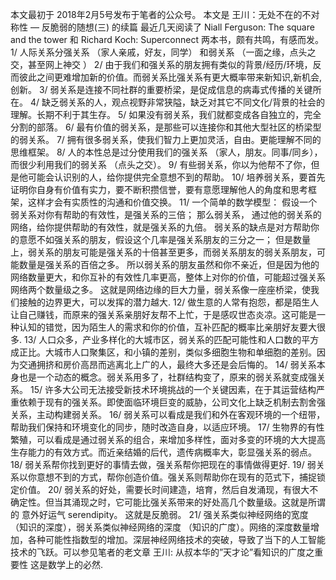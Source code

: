 本文最初于 2018年2月5号发布于笔者的公众号。
本文是 王川：无处不在的不对称性 — 反脆弱的随想(三) 的续篇
最近几天阅读了 Niall Ferguson: The square and the tower 和 Richard Koch: Superconnect 两本书，颇有共鸣，有感而发。
1/ 人际关系分强关系 （家人亲戚，好友，同学） 和弱关系 （一面之缘，点头之交，甚至网上神交 ） 2/ 由于我们和强关系的朋友拥有类似的背景/经历/环境，反而彼此之间更难增加新的价值。而弱关系比强关系有更大概率带来新知识,新机会, 创新。 3/ 弱关系是连接不同社群的重要桥梁，是促成信息的病毒式传播的关键所在。 4/ 缺乏弱关系的人，观点视野非常狭隘，缺乏对其它不同文化/背景的社会的理解。长期不利于其生存。 5/ 如果没有弱关系，我们就都变成各自独立的，完全分割的部落。 6/ 最有价值的弱关系，是那些可以连接你和其他大型社区的桥梁型的弱关系。 7/ 拥有很多弱关系，使我们智力上更加灵活，自由。更能理解不同的思维框架。 8/ 人的本性总是过分使用我们的强关系 （家人，朋友。同事/同乡）， 而很少利用我们的弱关系 （点头之交）。 9/ 有些弱关系，你以为他帮不了你，但是他可能会认识别的人，给你提供完全意想不到的帮助。 10/ 培养弱关系，要首先证明你自身有价值有实力，要不断积攒信誉，要有意愿理解他人的角度和思考框架，这样才会有实质性的沟通和价值交换。 11/ 一个简单的数学模型： 假设一个弱关系对你有帮助的有效性，是强关系的三倍； 那么弱关系， 通过他的弱关系的网络，给你提供帮助的有效性，就是强关系的九倍。 弱关系的缺点是对方帮助你的意愿不如强关系的朋友，假设这个几率是强关系朋友的三分之一； 但是数量上，弱关系的朋友可能是强关系的十倍甚至更多，而弱关系朋友的弱关系朋友，可能数量是强关系的百倍之多。 所以弱关系的朋友虽然和你不亲近，但是因为他的网络数量更大，和你互补的有效性几率更高，整体上对你的价值，可能超过强关系网络两个数量级之多。 这就是网络边缘的巨大力量，弱关系像一座座桥梁，使我们接触的边界更大，可以发挥的潜力越大. 12/ 做生意的人常有抱怨，都是陌生人让自己赚钱，而原来的强关系亲朋好友帮不上忙，于是感叹世态炎凉。这可能是一种认知的错觉，因为陌生人的需求和你的价值，互补匹配的概率比亲朋好友要大很多. 13/ 人口众多，产业多样化的大城市区，弱关系的匹配可能性和人口数的平方成正比。大城市人口聚集区，和小镇的差别，类似多细胞生物和单细胞的差别。因为交通拥挤和房价高昂而逃离北上广的人，最终大多还是会后悔的。 14/ 弱关系本身也是一个动态的概念。弱关系用多了，社群结构变了，原来的弱关系就变成强关系。 15/ 许多大公司无法接受新技术环境挑战的一个关键因素，在于其运营结构严重依赖于现有的强关系。即使面临环境巨变的威胁，公司文化上缺乏机制去割舍强关系，主动构建弱关系。 16/ 弱关系可以看成是我们和外在客观环境的一个纽带，帮助我们保持和环境变化的同步，随时改造自身，以适应环境。 17/ 生物界的有性繁殖，可以看成是通过弱关系的组合，来增加多样性，面对多变的环境的大大提高生存能力的有效方式。而近亲结婚的后代，遗传病概率大，彰显强关系的弱点。 18/ 弱关系帮你找到更好的事情去做，强关系帮你把现在的事情做得更好. 19/ 弱关系以你意想不到的方式，帮你创造价值。强关系则帮助你在现有的范式下，捕捉锁定价值。 20/ 弱关系的好处，需要长时间建造，培育，然后自发涌现，有很大不确定性。但当其涌现之时，它可能比强关系带来的好处高几个数量级。这就是所谓的 意外好运气 serendipity。 这就是反脆弱。 21/ 强关系类似神经网络的宽度 （知识的深度），弱关系类似神经网络的深度 （知识的广度）。网络的深度数量增加，各种可能性指数型的增加。深层神经网络技术的突破，导致了当下的人工智能技术的飞跃。可以参见笔者的老文章 王川: 从叔本华的”天才论”看知识的广度之重要性 这是数学上的必然.
